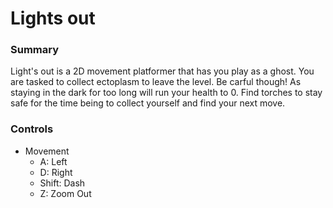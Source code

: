 # Lights out
### Summary
 Light's out is a 2D movement platformer that has you play as a ghost. You are tasked to collect ectoplasm to leave the level. Be carful though! As staying in the dark for too long will run your health to 0. Find torches to stay safe for the time being to collect yourself and find your next move.

### Controls
 - Movement
   -  A: Left
   -  D: Right
   -  Shift: Dash
   -  Z: Zoom Out
